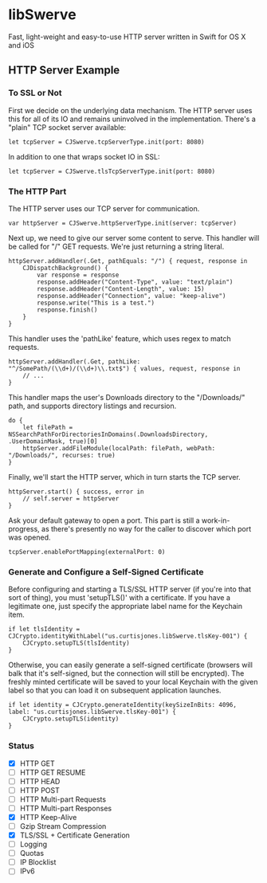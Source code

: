# libSwerve
Fast, light-weight and easy-to-use HTTP server written in Swift for OS X and iOS

## HTTP Server Example

### To SSL or Not

First we decide on the underlying data mechanism. The HTTP server uses this for all of its IO and remains uninvolved in the implementation. There's a "plain" TCP socket server available:
```
let tcpServer = CJSwerve.tcpServerType.init(port: 8080)
```

In addition to one that wraps socket IO in SSL:
```
let tcpServer = CJSwerve.tlsTcpServerType.init(port: 8080)
```

### The HTTP Part

The HTTP server uses our TCP server for communication.
```
var httpServer = CJSwerve.httpServerType.init(server: tcpServer)
```

Next up, we need to give our server some content to serve. This handler will be called for "/" GET requests. We're just returning a string literal.
```
httpServer.addHandler(.Get, pathEquals: "/") { request, response in
	CJDispatchBackground() {
		var response = response
		response.addHeader("Content-Type", value: "text/plain")
		response.addHeader("Content-Length", value: 15)
		response.addHeader("Connection", value: "keep-alive")
		response.write("This is a test.")
		response.finish()
	}
}
```

This handler uses the 'pathLike' feature, which uses regex to match requests.
```
httpServer.addHandler(.Get, pathLike: "^/SomePath/(\\d+)/(\\d+)\\.txt$") { values, request, response in
	// ...
}
```

This handler maps the user's Downloads directory to the "/Downloads/" path, and supports directory listings and recursion.
```
do {
	let filePath = NSSearchPathForDirectoriesInDomains(.DownloadsDirectory, .UserDomainMask, true)[0]
	httpServer.addFileModule(localPath: filePath, webPath: "/Downloads/", recurses: true)
}
```

Finally, we'll start the HTTP server, which in turn starts the TCP server.
```
httpServer.start() { success, error in
	// self.server = httpServer
}
```

Ask your default gateway to open a port. This part is still a work-in-progress, as there's presently no way for the caller to discover which port was opened.
```
tcpServer.enablePortMapping(externalPort: 0)
```

### Generate and Configure a Self-Signed Certificate

Before configuring and starting a TLS/SSL HTTP server (if you're into that sort of thing), you must 'setupTLS()' with a certificate. If you have a legitimate one, just specify the appropriate label name for the Keychain item.
```
if let tlsIdentity = CJCrypto.identityWithLabel("us.curtisjones.libSwerve.tlsKey-001") {
	CJCrypto.setupTLS(tlsIdentity)
}
```

Otherwise, you can easily generate a self-signed certificate (browsers will balk that it's self-signed, but the connection will still be encrypted). The freshly minted certificate will be saved to your local Keychain with the given label so that you can load it on subsequent application launches.
```
if let identity = CJCrypto.generateIdentity(keySizeInBits: 4096, label: "us.curtisjones.libSwerve.tlsKey-001") {
	CJCrypto.setupTLS(identity)
}
```

### Status

- [x] HTTP GET
- [ ] HTTP GET RESUME
- [ ] HTTP HEAD
- [ ] HTTP POST
- [ ] HTTP Multi-part Requests
- [ ] HTTP Multi-part Responses
- [x] HTTP Keep-Alive
- [ ] Gzip Stream Compression
- [x] TLS/SSL + Certificate Generation
- [ ] Logging
- [ ] Quotas
- [ ] IP Blocklist
- [ ] IPv6

